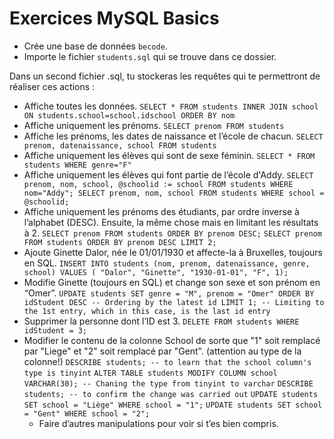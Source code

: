 # Exercices MySQL Basics

- Crée une base de données `becode`.
- Importe le fichier `students.sql` qui se trouve dans ce dossier.

Dans un second fichier .sql, tu stockeras les requêtes qui te permettront de réaliser ces actions :

- Affiche toutes les données.
  `SELECT * FROM students
  INNER JOIN school
  ON students.school=school.idschool
  ORDER BY nom`
- Affiche uniquement les prénoms.
  `SELECT prenom FROM students`
- Affiche les prénoms, les dates de naissance et l’école de chacun.
  `SELECT prenom, datenaissance, school FROM students`
- Affiche uniquement les élèves qui sont de sexe féminin.
  `SELECT * FROM students
  WHERE genre="F"`
- Affiche uniquement les élèves qui font partie de l’école d'Addy.
  `SELECT prenom, nom, school, @schoolid := school FROM students WHERE nom="Addy";
  SELECT prenom, nom, school FROM students
  WHERE school = @schoolid;`
- Affiche uniquement les prénoms des étudiants, par ordre inverse à l’alphabet
(DESC). Ensuite, la même chose mais en limitant les résultats à 2.
  `SELECT prenom FROM students
  ORDER BY prenom DESC;`
  `SELECT prenom FROM students
  ORDER BY prenom DESC
  LIMIT 2;`
- Ajoute Ginette Dalor, née le 01/01/1930 et affecte-la à Bruxelles, toujours en
SQL.
  `INSERT INTO students (nom, prenom, datenaissance, genre, school)
  VALUES ( "Dalor", "Ginette", "1930-01-01", "F", 1);`
- Modifie Ginette (toujours en SQL) et change son sexe et son prénom en “Omer”.
  `UPDATE students
  SET genre = "M", prenom = "Omer"
  ORDER BY idStudent DESC -- Ordering by the latest id
  LIMIT 1; -- Limiting to the 1st entry, which in this case, is the last id entry`
- Supprimer la personne dont l’ID est 3.
  `DELETE FROM students
  WHERE idStudent = 3;`
- Modifier le contenu de la colonne School de sorte que "1" soit remplacé par "Liege" et "2" soit remplacé par "Gent". (attention au type de la colonne!)
  `DESCRIBE students; -- to learn that the school column's type is tinyint`
  `ALTER TABLE students MODIFY COLUMN school VARCHAR(30); -- Chaning the type from tinyint to varchar`
  `DESCRIBE students; -- to confirm the change was carried out`
  `UPDATE students SET school = "Liège" WHERE school = "1";`
  `UPDATE students SET school = "Gent" WHERE school = "2";`
  - Faire d’autres manipulations pour voir si t’es bien compris.
